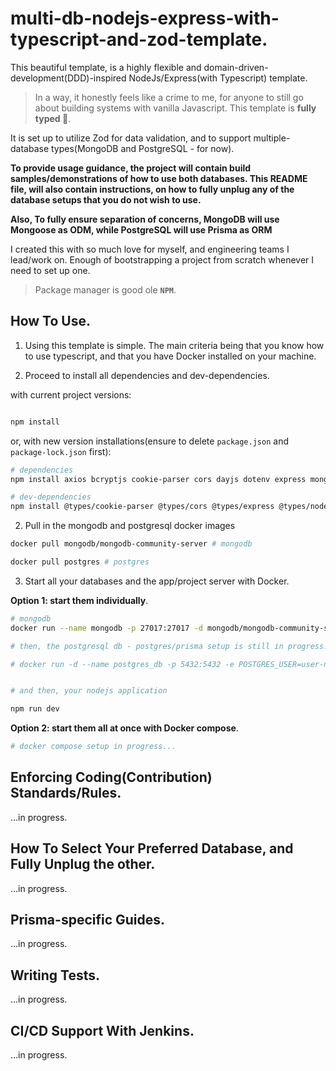 # multi-db-nodejs-express-with-typescript-and-zod-template.

This beautiful template, is a highly flexible and domain-driven-development(DDD)-inspired NodeJs/Express(with Typescript) template. 

> In a way, it honestly feels like a crime to me, for anyone to still go about building systems with vanilla Javascript. This template is **fully typed 💪**.

It is set up to utilize Zod for data validation, and to support multiple-database types(MongoDB and PostgreSQL - for now). 

**To provide usage guidance, the project will contain build samples/demonstrations of how to use both databases. This README file, will also contain instructions, on how to fully unplug any of the database setups that you do not wish to use.** 

**Also, To fully ensure separation of concerns, MongoDB will use Mongoose as ODM, while PostgreSQL will use Prisma as ORM**

I created this with so much love for myself, and engineering teams I lead/work on. Enough of bootstrapping a project from scratch whenever I need to set up one.

> Package manager is good ole **`NPM`**.

## How To Use.

1. Using this template is simple. The main criteria being that you know how to use typescript, and that you have Docker installed on your machine.

2. Proceed to install all dependencies and dev-dependencies.

with current project versions:

```bash

npm install 
```

or, with new version installations(ensure to delete `package.json` and `package-lock.json` first):

```bash
# dependencies
npm install axios bcryptjs cookie-parser cors dayjs dotenv express mongoose nodemailer pino zod @prisma/client

# dev-dependencies
npm install @types/cookie-parser @types/cors @types/express @types/node @types/nodemailer @typescript-eslint/parser prisma eslint eslint-config-prettier eslint-plugin-prettier lint-staged pino-pretty prettier ts-node tsx typescript --save-dev
```

2. Pull in the mongodb and postgresql docker images

```bash
docker pull mongodb/mongodb-community-server # mongodb
```

```bash
docker pull postgres # postgres
```

3. Start all your databases and the app/project server with Docker.

**Option 1: start them individually**.

```bash
# mongodb
docker run --name mongodb -p 27017:27017 -d mongodb/mongodb-community-server:latest

# then, the postgresql db - postgres/prisma setup is still in progress...

# docker run -d --name postgres_db -p 5432:5432 -e POSTGRES_USER=user-name -e POSTGRES_PASSWORD=password -e POSTGRES_DB=multi_db_nodejs_template_postgres_db_dev postgres 


# and then, your nodejs application

npm run dev
```

**Option 2: start them all at once with Docker compose**.


```bash 
# docker compose setup in progress...
```

## Enforcing Coding(Contribution) Standards/Rules.

...in progress.

## How To Select Your Preferred Database, and Fully Unplug the other.

...in progress.

## Prisma-specific Guides.

...in progress.

## Writing Tests.

...in progress.

## CI/CD Support With Jenkins.

...in progress.
